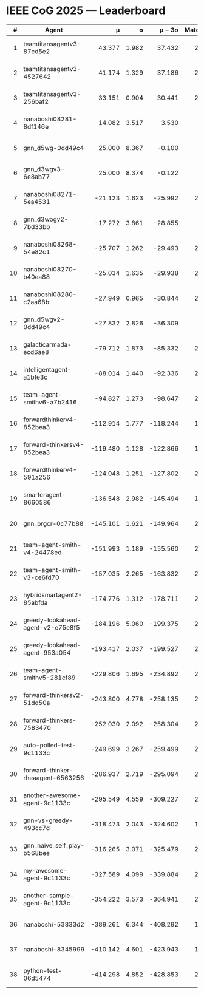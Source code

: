 # IEEE CoG 2025 — Leaderboard

| # | Agent | μ | σ | μ − 3σ | Matches | Updated |
|---:|---|---:|---:|---:|---:|---|
| 1 | teamtitansagentv3-87cd5e2 | 43.377 | 1.982 | 37.432 | 2260 | 2025-08-29 05:06 |
| 2 | teamtitansagentv3-4527642 | 41.174 | 1.329 | 37.186 | 2420 | 2025-08-29 05:06 |
| 3 | teamtitansagentv3-256baf2 | 33.151 | 0.904 | 30.441 | 2460 | 2025-08-29 05:06 |
| 4 | nanaboshi08281-8df146e | 14.082 | 3.517 | 3.530 | 70 | 2025-08-29 05:06 |
| 5 | gnn_d5wg-0dd49c4 | 25.000 | 8.367 | -0.100 | 80 | 2025-08-29 05:06 |
| 6 | gnn_d3wgv3-6e8ab77 | 25.000 | 8.374 | -0.122 | 98 | 2025-08-29 05:06 |
| 7 | nanaboshi08271-5ea4531 | -21.123 | 1.623 | -25.992 | 2660 | 2025-08-29 05:06 |
| 8 | gnn_d3wogv2-7bd33bb | -17.272 | 3.861 | -28.855 | 88 | 2025-08-29 05:06 |
| 9 | nanaboshi08268-54e82c1 | -25.707 | 1.262 | -29.493 | 2360 | 2025-08-29 05:06 |
| 10 | nanaboshi08270-b40ea88 | -25.034 | 1.635 | -29.938 | 2600 | 2025-08-29 05:06 |
| 11 | nanaboshi08280-c2aa68b | -27.949 | 0.965 | -30.844 | 2220 | 2025-08-29 05:06 |
| 12 | gnn_d5wgv2-0dd49c4 | -27.832 | 2.826 | -36.309 | 100 | 2025-08-29 05:06 |
| 13 | galacticarmada-ecd6ae8 | -79.712 | 1.873 | -85.332 | 2460 | 2025-08-29 05:06 |
| 14 | intelligentagent-a1bfe3c | -88.014 | 1.440 | -92.336 | 2214 | 2025-08-29 05:06 |
| 15 | team-agent-smithv6-a7b2416 | -94.827 | 1.273 | -98.647 | 2540 | 2025-08-29 05:06 |
| 16 | forwardthinkerv4-852bea3 | -112.914 | 1.777 | -118.244 | 1893 | 2025-08-29 05:06 |
| 17 | forward-thinkersv4-852bea3 | -119.480 | 1.128 | -122.866 | 1908 | 2025-08-29 05:06 |
| 18 | forwardthinkerv4-591a256 | -124.048 | 1.251 | -127.802 | 2172 | 2025-08-29 05:06 |
| 19 | smarteragent-8660586 | -136.548 | 2.982 | -145.494 | 1908 | 2025-08-29 05:06 |
| 20 | gnn_prgcr-0c77b88 | -145.101 | 1.621 | -149.964 | 2290 | 2025-08-29 05:06 |
| 21 | team-agent-smith-v4-24478ed | -151.993 | 1.189 | -155.560 | 2318 | 2025-08-29 05:06 |
| 22 | team-agent-smith-v3-ce6fd70 | -157.035 | 2.265 | -163.832 | 2878 | 2025-08-29 05:06 |
| 23 | hybridsmartagent2-85abfda | -174.776 | 1.312 | -178.711 | 2275 | 2025-08-29 05:06 |
| 24 | greedy-lookahead-agent-v2-e75e8f5 | -184.196 | 5.060 | -199.375 | 2290 | 2025-08-29 05:06 |
| 25 | greedy-lookahead-agent-953a054 | -193.417 | 2.037 | -199.527 | 2298 | 2025-08-29 05:06 |
| 26 | team-agent-smithv5-281cf89 | -229.806 | 1.695 | -234.892 | 2340 | 2025-08-29 05:06 |
| 27 | forward-thinkersv2-51dd50a | -243.800 | 4.778 | -258.135 | 2304 | 2025-08-29 05:06 |
| 28 | forward-thinkers-7583470 | -252.030 | 2.092 | -258.304 | 2240 | 2025-08-29 05:06 |
| 29 | auto-polled-test-9c1133c | -249.699 | 3.267 | -259.499 | 2400 | 2025-08-29 05:06 |
| 30 | forward-thinker-rheaagent-6563256 | -286.937 | 2.719 | -295.094 | 2184 | 2025-08-29 05:06 |
| 31 | another-awesome-agent-9c1133c | -295.549 | 4.559 | -309.227 | 2080 | 2025-08-29 05:06 |
| 32 | gnn-vs-greedy-493cc7d | -318.473 | 2.043 | -324.602 | 1740 | 2025-08-29 05:06 |
| 33 | gnn_naive_self_play-b568bee | -316.265 | 3.071 | -325.479 | 2080 | 2025-08-29 05:06 |
| 34 | my-awesome-agent-9c1133c | -327.589 | 4.099 | -339.884 | 2280 | 2025-08-29 05:06 |
| 35 | another-sample-agent-9c1133c | -354.222 | 3.573 | -364.941 | 2600 | 2025-08-29 05:06 |
| 36 | nanaboshi-53833d2 | -389.261 | 6.344 | -408.292 | 1940 | 2025-08-29 05:06 |
| 37 | nanaboshi-8345999 | -410.142 | 4.601 | -423.943 | 1940 | 2025-08-29 05:06 |
| 38 | python-test-06d5474 | -414.298 | 4.852 | -428.853 | 2270 | 2025-08-29 05:06 |
